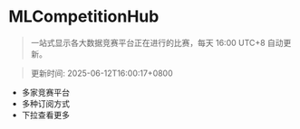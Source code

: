 # MLCompetitionHub

> 一站式显示各大数据竞赛平台正在进行的比赛，每天 16:00 UTC+8 自动更新。
  
> 更新时间: 2025-06-12T16:00:17+0800 

* 多家竞赛平台
* 多种订阅方式
* 下拉查看更多